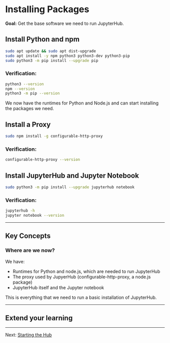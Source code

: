 # Installing Packages

**Goal:** Get the base software we need to run JupyterHub.

## Install Python and npm

```bash
sudo apt update && sudo apt dist-upgrade
sudo apt install -y npm python3 python3-dev python3-pip
sudo python3 -m pip install --upgrade pip
```

### Verification:

```bash
python3 --version
npm --version
python3 -m pip --version
```

We now have the runtimes for Python and Node.js
and can start installing the packages we need.


## Install a Proxy

```bash
sudo npm install -g configurable-http-proxy
```

### Verification:

```bash
configurable-http-proxy --version
```

## Install JupyterHub and Jupyter Notebook

```bash
sudo python3 -m pip install --upgrade jupyterhub notebook
```

### Verification:

```bash
jupyterhub -h
jupyter notebook --version
```

---

## Key Concepts

### Where are we now?

We have:

- Runtimes for Python and node.js, which are needed to run JupyterHub
- The proxy used by JupyerHub (configurable-http-proxy, a node.js package)
- JupyterHub itself and the Jupyter notebook

This is everything that we need to run a basic installation of JupyterHub.

---

## Extend your learning

---

Next: [Starting the Hub](03-starting-the-hub.md)
